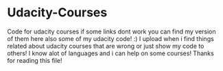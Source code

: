 # Udacity-Courses
Code for udacity courses if some links dont work you can find my version of them here also some of my udacity code! :)
I upload when i find things related about udacity courses that are wrong or just
show my code to others!
I know alot of languages and i can help on some courses!
Thanks for reading this file!
